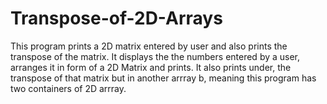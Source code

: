 # Transpose-of-2D-Arrays
This program prints a 2D matrix entered by user and also prints the transpose of the matrix.
It displays the the numbers entered by a user, arranges it in form of a 2D Matrix and prints.
It also prints under, the transpose of that matrix but in another arrray b, meaning this program has two containers of 2D arrray.
